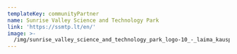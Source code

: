```yaml
---
templateKey: communityPartner
name: Sunrise Valley Science and Technology Park
link: 'https://ssmtp.lt/en/'
image: >-
  /img/sunrise_valley_science_and_technology_park_logo-10_-_laima_kauspadiene.png
---
```

